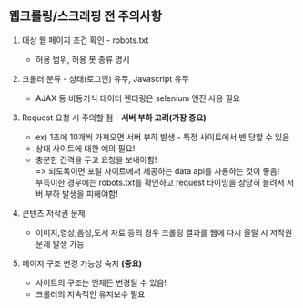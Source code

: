 ## 웹크롤링/스크래핑 전 주의사항

1. 대상 웹 페이지 조건 확인 - robots.txt

   - 허용 범위, 허용 봇 종류 명시

2. 크롤러 분류 - 상태(로그인) 유무, Javascript 유무

   - AJAX 등 비동기식 데이터 렌더링은 selenium 엔진 사용 필요

3. Request 요청 시 주의할 점 - **서버 부하 고려(가장 중요)**

   - ex) 1초에 10개씩 가져오면 서버 부하 발생 - 특정 사이트에서 밴 당할 수 있음
   - 상대 사이트에 대한 예의 필요!
   - 충분한 간격을 두고 요청을 보내야함!  
     => 되도록이면 포털 사이트에서 제공하는 data api를 사용하는 것이 좋음!  
      부득이한 경우에는 robots.txt를 확인하고 request 타이밍을 상당히 늘려서 서버 부하 발생을 피해야함!

4. 콘텐츠 저작권 문제

   - 이미지,영상,음성,도서 자료 등의 경우 크롤링 결과를 웹에 다시 올릴 시 저작권 문제 발생 가능

5. 페이지 구조 변경 가능성 숙지 **(중요)**

   - 사이트의 구조는 언제든 변경될 수 있음!
   - 크롤러의 지속적인 유지보수 필요
